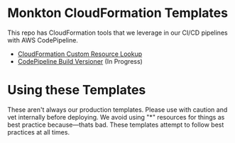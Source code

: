 
# Monkton CloudFormation Templates

This repo has CloudFormation tools that we leverage in our CI/CD pipelines with AWS CodePipeline. 

* [CloudFormation Custom Resource Lookup](lookup/)
* [CodePipeline Build Versioner](versioner/) (In Progress)

# Using these Templates

These aren't always our production templates. Please use with caution and vet internally before deploying. We avoid using "*" resources for things as best practice because—thats bad. These templates attempt to follow best practices at all times. 